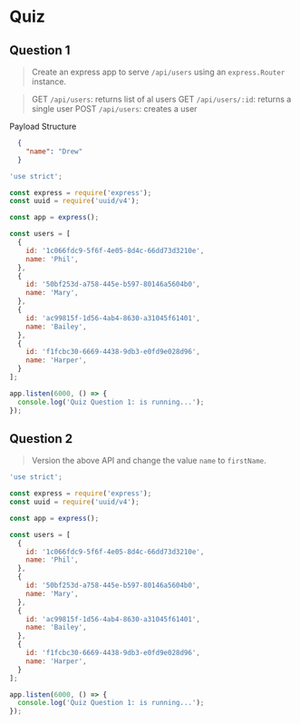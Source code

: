 # Quiz

## Question 1
> Create an express app to serve `/api/users` using an `express.Router` instance.

> GET `/api/users`: returns list of al users
> GET `/api/users/:id`: returns a single user
> POST `/api/users`: creates a user

  Payload Structure
  ```json
    {
      "name": "Drew"
    }
  ```

```javascript
'use strict';

const express = require('express');
const uuid = require('uuid/v4');

const app = express();

const users = [
  {
    id: '1c066fdc9-5f6f-4e05-8d4c-66dd73d3210e',
    name: 'Phil',
  },
  {
    id: '50bf253d-a758-445e-b597-80146a5604b0',
    name: 'Mary',
  },
  {
    id: 'ac99815f-1d56-4ab4-8630-a31045f61401',
    name: 'Bailey',
  },
  {
    id: 'f1fcbc30-6669-4438-9db3-e0fd9e028d96',
    name: 'Harper',
  }
];

app.listen(6000, () => {
  console.log('Quiz Question 1: is running...');
});
```


## Question 2
> Version the above API and change the value `name` to `firstName`.

```javascript
'use strict';

const express = require('express');
const uuid = require('uuid/v4');

const app = express();

const users = [
  {
    id: '1c066fdc9-5f6f-4e05-8d4c-66dd73d3210e',
    name: 'Phil',
  },
  {
    id: '50bf253d-a758-445e-b597-80146a5604b0',
    name: 'Mary',
  },
  {
    id: 'ac99815f-1d56-4ab4-8630-a31045f61401',
    name: 'Bailey',
  },
  {
    id: 'f1fcbc30-6669-4438-9db3-e0fd9e028d96',
    name: 'Harper',
  }
];

app.listen(6000, () => {
  console.log('Quiz Question 1: is running...');
});
```
